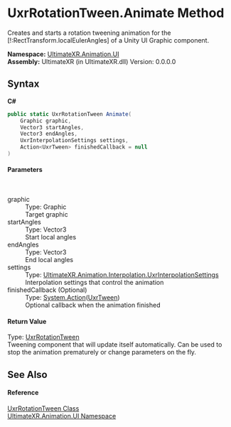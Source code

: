 # UxrRotationTween.Animate Method 
 

Creates and starts a rotation tweening animation for the [!:RectTransform.localEulerAngles] of a Unity UI Graphic component.

**Namespace:**&nbsp;<a href="N_UltimateXR_Animation_UI">UltimateXR.Animation.UI</a><br />**Assembly:**&nbsp;UltimateXR (in UltimateXR.dll) Version: 0.0.0.0

## Syntax

**C#**<br />
``` C#
public static UxrRotationTween Animate(
	Graphic graphic,
	Vector3 startAngles,
	Vector3 endAngles,
	UxrInterpolationSettings settings,
	Action<UxrTween> finishedCallback = null
)
```


#### Parameters
&nbsp;<dl><dt>graphic</dt><dd>Type: Graphic<br />Target graphic</dd><dt>startAngles</dt><dd>Type: Vector3<br />Start local angles</dd><dt>endAngles</dt><dd>Type: Vector3<br />End local angles</dd><dt>settings</dt><dd>Type: <a href="T_UltimateXR_Animation_Interpolation_UxrInterpolationSettings">UltimateXR.Animation.Interpolation.UxrInterpolationSettings</a><br />Interpolation settings that control the animation</dd><dt>finishedCallback (Optional)</dt><dd>Type: <a href="https://docs.microsoft.com/dotnet/api/system.action-1" target="_blank" rel="noopener noreferrer">System.Action</a>(<a href="T_UltimateXR_Animation_UI_UxrTween">UxrTween</a>)<br />Optional callback when the animation finished</dd></dl>

#### Return Value
Type: <a href="T_UltimateXR_Animation_UI_UxrRotationTween">UxrRotationTween</a><br />Tweening component that will update itself automatically. Can be used to stop the animation prematurely or change parameters on the fly.

## See Also


#### Reference
<a href="T_UltimateXR_Animation_UI_UxrRotationTween">UxrRotationTween Class</a><br /><a href="N_UltimateXR_Animation_UI">UltimateXR.Animation.UI Namespace</a><br />